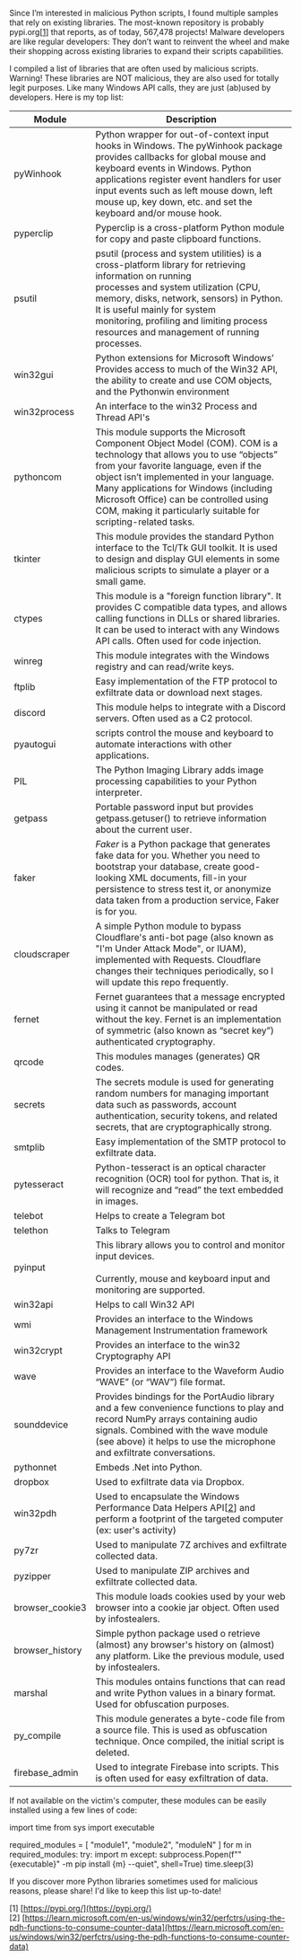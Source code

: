 Since I’m interested in malicious Python scripts, I found multiple samples that rely on existing libraries. The most-known repository is probably pypi.org[[1](https://pypi.org/)] that reports, as of today, 567,478 projects! Malware developers are like regular developers: They don’t want to reinvent the wheel and make their shopping across existing libraries to expand their scripts capabilities.

I compiled a list of libraries that are often used by malicious scripts. Warning! These libraries are NOT malicious, they are also used for totally legit purposes. Like many Windows API calls, they are just (ab)used by developers. Here is my top list:

| Module          | Description                                                                                                                                                                                                                                                                                                                                                    |
| --------------- | -------------------------------------------------------------------------------------------------------------------------------------------------------------------------------------------------------------------------------------------------------------------------------------------------------------------------------------------------------------- |
| pyWinhook       | Python wrapper for out-of-context input hooks in Windows. The pyWinhook package provides callbacks for global mouse and keyboard events in Windows. Python applications register event handlers for user input events such as left mouse down, left mouse up, key down, etc. and set the keyboard and/or mouse hook.                                           |
| pyperclip       | Pyperclip is a cross-platform Python module for copy and paste clipboard functions.                                                                                                                                                                                                                                                                            |
| psutil          | psutil (process and system utilities) is a cross-platform library for retrieving information on running processes and system utilization (CPU, memory, disks, network, sensors) in Python. It is useful mainly for system monitoring, profiling and limiting process resources and management of running processes.                                            |
| win32gui        | Python extensions for Microsoft Windows’ Provides access to much of the Win32 API, the ability to create and use COM objects, and the Pythonwin environment                                                                                                                                                                                                    |
| win32process    | An interface to the win32 Process and Thread API's                                                                                                                                                                                                                                                                                                             |
| pythoncom       | This module supports the Microsoft Component Object Model (COM). COM is a technology that allows you to use “objects” from your favorite language, even if the object isn’t implemented in your language. Many applications for Windows (including Microsoft Office) can be controlled using COM, making it particularly suitable for scripting-related tasks. |
| tkinter         | This module provides the standard Python interface to the Tcl/Tk GUI toolkit. It is used to design and display GUI elements in some malicious scripts to simulate a player or a small game.                                                                                                                                                                    |
| ctypes          | This module is a "foreign function library". It provides C compatible data types, and allows calling functions in DLLs or shared libraries. It can be used to interact with any Windows API calls. Often used for code injection.                                                                                                                              |
| winreg          | This module integrates with the Windows registry and can read/write keys.                                                                                                                                                                                                                                                                                      |
| ftplib          | Easy implementation of the FTP protocol to exfiltrate data or download next stages.                                                                                                                                                                                                                                                                            |
| discord         | This module helps to integrate with a Discord servers. Often used as a C2 protocol.                                                                                                                                                                                                                                                                            |
| pyautogui       | scripts control the mouse and keyboard to automate interactions with other applications.                                                                                                                                                                                                                                                                       |
| PIL             | The Python Imaging Library adds image processing capabilities to your Python interpreter.                                                                                                                                                                                                                                                                      |
| getpass         | Portable password input but provides getpass.getuser() to retrieve information about the current user.                                                                                                                                                                                                                                                         |
| faker           | _Faker_ is a Python package that generates fake data for you. Whether you need to bootstrap your database, create good-looking XML documents, fill-in your persistence to stress test it, or anonymize data taken from a production service, Faker is for you.                                                                                                 |
| cloudscraper    | A simple Python module to bypass Cloudflare's anti-bot page (also known as "I'm Under Attack Mode", or IUAM), implemented with Requests. Cloudflare changes their techniques periodically, so I will update this repo frequently.                                                                                                                              |
| fernet          | Fernet guarantees that a message encrypted using it cannot be manipulated or read without the key. Fernet is an implementation of symmetric (also known as “secret key”) authenticated cryptography.                                                                                                                                                           |
| qrcode          | This modules manages (generates) QR codes.                                                                                                                                                                                                                                                                                                                     |
| secrets         | The secrets module is used for generating random numbers for managing important data such as passwords, account authentication, security tokens, and related secrets, that are cryptographically strong.                                                                                                                                                       |
| smtplib         | Easy implementation of the SMTP protocol to exfiltrate data.                                                                                                                                                                                                                                                                                                   |
| pytesseract     | Python-tesseract is an optical character recognition (OCR) tool for python. That is, it will recognize and “read” the text embedded in images.                                                                                                                                                                                                                 |
| telebot         | Helps to create a Telegram bot                                                                                                                                                                                                                                                                                                                                 |
| telethon        | Talks to Telegram                                                                                                                                                                                                                                                                                                                                              |
| pyinput         | This library allows you to control and monitor input devices.<br><br>Currently, mouse and keyboard input and monitoring are supported.                                                                                                                                                                                                                         |
| win32api        | Helps to call Win32 API                                                                                                                                                                                                                                                                                                                                        |
| wmi             | Provides an interface to the Windows Management Instrumentation framework                                                                                                                                                                                                                                                                                      |
| win32crypt      | Provides an interface to the win32 Cryptography API                                                                                                                                                                                                                                                                                                            |
| wave            | Provides an interface to the Waveform Audio “WAVE” (or “WAV”) file format.                                                                                                                                                                                                                                                                                     |
| sounddevice     | Provides bindings for the PortAudio library and a few convenience functions to play and record NumPy arrays containing audio signals. Combined with the wave module (see above) it helps to use the microphone and exfiltrate conversations.                                                                                                                   |
| pythonnet       | Embeds .Net into Python.                                                                                                                                                                                                                                                                                                                                       |
| dropbox         | Used to exfiltrate data via Dropbox.                                                                                                                                                                                                                                                                                                                           |
| win32pdh        | Used to encapsulate the Windows Performance Data Helpers API[[2](https://learn.microsoft.com/en-us/windows/win32/perfctrs/using-the-pdh-functions-to-consume-counter-data)] and perform a footprint of the targeted computer (ex: user's activity)                                                                                                             |
| py7zr           | Used to manipulate 7Z archives and exfiltrate collected data.                                                                                                                                                                                                                                                                                                  |
| pyzipper        | Used to manipulate ZIP archives and exfiltrate collected data.                                                                                                                                                                                                                                                                                                 |
| browser_cookie3 | This module loads cookies used by your web browser into a cookie jar object. Often used by infostealers.                                                                                                                                                                                                                                                       |
| browser_history | Simple python package used o retrieve (almost) any browser's history on (almost) any platform. Like the previous module, used by infostealers.                                                                                                                                                                                                                 |
| marshal         | This modules ontains functions that can read and write Python values in a binary format. Used for obfuscation purposes.                                                                                                                                                                                                                                        |
| py_compile      | This module generates a byte-code file from a source file. This is used as obfuscation technique. Once compiled, the initial script is deleted.                                                                                                                                                                                                                |
| firebase_admin  | Used to integrate Firebase into scripts. This is often used for easy exfiltration of data.                                                                                                                                                                                                                                                                     |

If not available on the victim's computer, these modules can be easily installed using a few lines of code:

import time
from sys import executable

required_modules = [ "module1", "module2", "moduleN" ]
for m in required_modules:
    try:
        import m
    except:
        subprocess.Popen(f"\"{executable}\" -m pip install {m} --quiet", shell=True)
        time.sleep(3)

If you discover more Python libraries sometimes used for malicious reasons, please share! I'd like to keep this list up-to-date!

[1] [https://pypi.org/](https://pypi.org/)  
[2] [https://learn.microsoft.com/en-us/windows/win32/perfctrs/using-the-pdh-functions-to-consume-counter-data](https://learn.microsoft.com/en-us/windows/win32/perfctrs/using-the-pdh-functions-to-consume-counter-data)